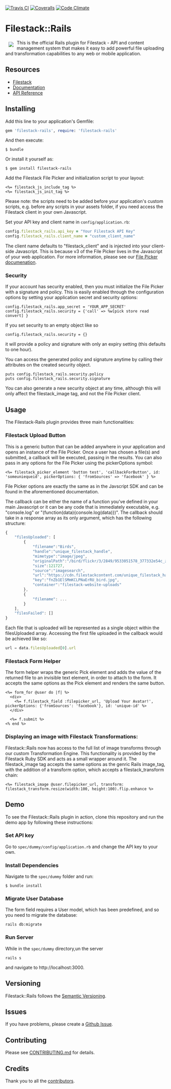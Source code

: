 [![Travis CI][travis_ci_badge]][travis_ci]
[![Coveralls][coveralls_badge]][coveralls]
[![Code Climate][code_climate_badge]][code_climate]

# Filestack::Rails
<a href="https://www.filestack.com"><img src="https://filestack.com/themes/filestack/assets/images/press-articles/color.svg" align="left" hspace="10" vspace="6"></a>
This is the official Rails plugin for Filestack - API and content management system that makes it easy to add powerful file uploading and transformation capabilities to any web or mobile application.

## Resources

* [Filestack](https://www.filestack.com)
* [Documentation](https://www.filestack.com/docs)
* [API Reference](https://filestack.github.io/)

## Installing

Add this line to your application's Gemfile:

```ruby
gem 'filestack-rails', require: 'filestack-rails'
```

And then execute:

    $ bundle

Or install it yourself as:

    $ gem install filestack-rails

Add the Filestack File Picker and initialization script to your layout:

```erb
<%= filestack_js_include_tag %>
<%= filestack_js_init_tag %> 
```

Please note: the scripts need to be added before your application's custom scripts, e.g. before any scripts in your assets folder, if you need access the Filestack client in your own Javascript. 

Set your API key and client name in `config/application.rb`:

```ruby
config.filestack_rails.api_key = "Your Filestack API Key"
config.filestack_rails.client_name = "custom_client_name"
```
The client name defaults to "filestack_client" and is injected into your client-side Javascript. This is because v3 of the File Picker lives in the Javascript of your web application. For more information, please see our [File Picker documenation](https://www.filestack.com/docs/javascript-api/pick-v3). 

### Security

If your account has security enabled, then you must initialize the File Picker with a signature and policy. This is easily enabled through the configuration options by setting your application secret and security options:

```erb
config.filestack_rails.app_secret = 'YOUR_APP_SECRET'
config.filestack_rails.security = {'call' => %w[pick store read convert] }
```
If you set security to an empty object like so
```erb
config.filestack_rails.security = {}
```
it will provide a policy and signature with only an expiry setting (this defaults to one hour).

You can access the generated policy and signature anytime by calling their attributes on the created security object.

```erb
puts config.filestack_rails.security.policy
puts config.filestack_rails.security.signature
```
You can also generate a new security object at any time, although this will only affect the filestack_image tag, and not the File Picker client. 

## Usage

The Filestack-Rails plugin provides three main functionalities: 

### Filestack Upload Button
This is a generic button that can be added anywhere in your application and opens an instance of the File Picker. Once a user has chosen a file(s) and submitted, a callback will be executed, passing in the results. You can also pass in any options for the File Picker using the pickerOptions symbol:

```erb
<%= filestack_picker_element 'button test', 'callbackForButton', id: 'someuniequeid', pickerOptions: { 'fromSources' => 'facebook' } %>
```
File Picker options are exactly the same as in the Javscript SDK and can be found in the aforementioned documentation. 

The callback can be either the name of a function you've defined in your main Javascript or it can be any code that is immediately executable, e.g. "console.log" or "(function(data){console.log(data)})". The callback should take in a response array as its only argument, which has the following structure:

```javascript
{
    "filesUploaded": [
        {
            "filename":"Birds",
            "handle":"unique_filestack_handle",
            "mimetype":"image/jpeg",
            "originalPath":"/bird/flickr/3/2849/9533051578_377332e54c_z.jpg/Birds",
            "size":121727,
            "source":"imagesearch",
            "url":"https://cdn.filestackcontent.com/unique_filestack_handle",
            "key":"fnZb1ElSMmKCLPNaErRU_bird.jpg",
            "container":"filestack-website-uploads"
        },
        {
            "filename": ...
        }
    ],
    "filesFailed": []
}
```

Each file that is uploaded will be represented as a single object within the filesUploaded array. Accessing the first file uploaded in the callback would be achieved like so:
```javascript
url = data.filesUploaded[0].url
```

### Filestack Form Helper
The form helper wraps the generic Pick element and adds the value of the returned file to an invisible text element, in order to attach to the form. It accepts the same options as the Pick element and renders the same button.

```erb
<%= form_for @user do |f| %>
  <div>
    <%= f.filestack_field :filepicker_url, 'Upload Your Avatar!',  pickerOptions: {'fromSources': 'facebook'}, id: 'unique-id' %> 
  </div>

  <%= f.submit %>
<% end %>
```


### Displaying an image with Filestack Transformations:
Filestack::Rails now has access to the full list of image transforms through our custom Transformation Engine. This functionality is provided by the Filestack Ruby SDK and acts as a small wrapper around it. The filestack_image tag accepts the same options as the genric Rails image_tag, with the addition of a transform option, which accepts a filestack_transform chain:

```erb
<%= filestack_image @user.filepicker_url, transform: filestack_transform.resize(width:100, height:100).flip.enhance %>
```

## Demo

To see the Filestack::Rails plugin in action, clone this repository and run the demo app by following these instructions: 

### Set API key

Go to ```spec/dummy/config/application.rb``` and change the API key to your own. 

### Install Dependencies

Navigate to the ```spec/dummy``` folder and run:
```
$ bundle install
```

### Migrate User Database

The form field requires a User model, which has been predefined, and so you need to migrate the database:
```
rails db:migrate
```

### Run Server

While in the ```spec/dummy``` directory,un the server
```
rails s
```
and navigate to http://localhost:3000.

## Versioning

Filestack::Rails follows the [Semantic Versioning](http://semver.org/).

## Issues

If you have problems, please create a [Github Issue](https://github.com/filepicker/filestack-rails/issues).

## Contributing

Please see [CONTRIBUTING.md](https://github.com/filepicker/filestack-rails/CONTRIBUTING.md) for details.

## Credits

Thank you to all the [contributors](https://github.com/filepicker/filestack-rails/graphs/contributors).

[gem_version_badge]: https://badge.fury.io/rb/filestack-rails.svg
[ruby_gems]: http://rubygems.org/gems/filestack-rails
[travis_ci]: http://travis-ci.org/filestack/filestack-rails
[travis_ci_badge]: https://travis-ci.org/filestack/filestack-rails.svg?branch=master
[code_climate]: https://codeclimate.com/github/filestack/filestack-rails
[code_climate_badge]: https://codeclimate.com/github/filestack/filestack-rails.png
[coveralls]: https://coveralls.io/github/filestack/filestack-rails?branch=master
[coveralls_badge]: https://coveralls.io/repos/github/filestack/filestack-rails/badge.svg?branch=master